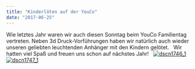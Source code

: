 ```yaml
---
title: "Kinderlöten auf der YouCo"
date: "2017-06-25"
---
```


Wie letztes Jahr waren wir auch diesen Sonntag beim YouCo Familientag vertreten. Neben 3d Druck-Vorführungen haben wir natürlich auch wieder unseren geliebten leuchtenden Anhänger mit den Kindern gelötet.   Wir hatten viel Spaß und freuen uns schon auf nächstes Jahr!   [![dscn1746_1](../images/DSCN1746_1-300x225.jpg)](https://hackzogtum-coburg.de/wp-content/uploads/2017/06/DSCN1746_1.jpg) [![dscn1747_1](../images/DSCN1747_1-300x225.jpg)](https://hackzogtum-coburg.de/wp-content/uploads/2017/06/DSCN1747_1.jpg)
